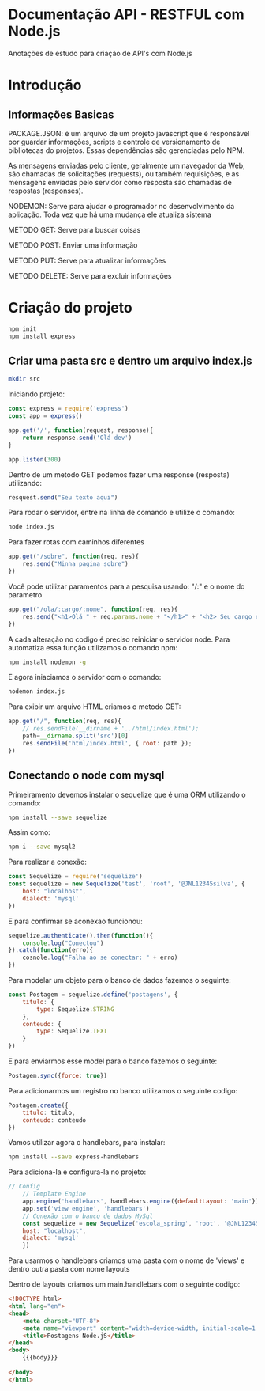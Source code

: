 # Documentação API - RESTFUL com Node.js

Anotações de estudo para criação de API's com Node.js

# Introdução 

## Informações Basicas

PACKAGE.JSON: é um arquivo de um projeto javascript que é responsável por guardar
informações, scripts e controle de versionamento de bibliotecas do projetos.
Essas dependências são gerenciadas pelo NPM.

As mensagens enviadas pelo cliente, geralmente um navegador da Web,
são chamadas de solicitações (requests), ou também requisições, e as 
mensagens enviadas pelo servidor como resposta são chamadas de respostas (responses).

NODEMON: Serve para ajudar o programador no desenvolvimento da aplicação. 
Toda vez que há uma mudança ele atualiza sistema

METODO GET: Serve para buscar coisas

METODO POST: Enviar uma informação
 
METODO PUT: Serve para atualizar informações

METODO DELETE: Serve para excluir informações

# Criação do projeto

```bash
npm init
npm install express
```

## Criar uma pasta src e dentro um arquivo index.js

```bash
mkdir src
```

Iniciando projeto:
```js
const express = require('express')
const app = express()

app.get('/', function(request, response){
    return response.send('Olá dev')
}

app.listen(300)

```

Dentro de um metodo GET podemos fazer uma response (resposta) utilizando:
```js
resquest.send("Seu texto aqui")
```

Para rodar o servidor, entre na linha de comando e utilize o comando:
```bash
node index.js
```

Para fazer rotas com caminhos diferentes
```js
app.get("/sobre", function(req, res){
    res.send("Minha pagina sobre")
})
```

Você pode utilizar paramentos para a pesquisa usando: "/:" e o nome do parametro
```js
app.get("/ola/:cargo/:nome", function(req, res){
    res.send("<h1>Olá " + req.params.nome + "</h1>" + "<h2> Seu cargo é: " + req.params.cargo + "</h2>")
})
```
A cada alteração no codigo é preciso reiniciar o servidor node. Para automatiza essa função utilizamos o comando npm:
```bash
npm install nodemon -g
```

E agora iniaciamos o servidor com o comando:

```bash
nodemon index.js
```

Para exibir um arquivo HTML criamos o metodo GET:

```js
app.get("/", function(req, res){
    // res.sendFile(__dirname + '../html/index.html');
    path=__dirname.split('src')[0]
    res.sendFile('html/index.html', { root: path });
})
```

## Conectando o node com mysql

Primeiramento devemos instalar o sequelize que é uma ORM utilizando o comando:

```bash
npm install --save sequelize
```
Assim como:
```bash
npm i --save mysql2
```

Para realizar a conexão:
```js
const Sequelize = require('sequelize')
const sequelize = new Sequelize('test', 'root', '@JNL12345silva', {
    host: "localhost",
    dialect: 'mysql'
}) 
```

E para confirmar se aconexao funcionou:
```js
sequelize.authenticate().then(function(){
    console.log("Conectou")
}).catch(function(erro){
    cosnole.log("Falha ao se conectar: " + erro)
})
```

Para modelar um objeto para o banco de dados fazemos o seguinte:
```js
const Postagem = sequelize.define('postagens', {
    titulo: {
        type: Sequelize.STRING
    },
    conteudo: {
        type: Sequelize.TEXT
    }
})
```
E para enviarmos esse model para o banco fazemos o seguinte:
```js
Postagem.sync({force: true})
```

Para adicionarmos um registro no banco utilizamos o seguinte codigo:

```js
Postagem.create({
    titulo: titulo,
    conteudo: conteudo
})
```

Vamos utilizar agora o handlebars, para instalar:
```bash
npm install --save express-handlebars
```

Para adiciona-la e configura-la no projeto:

```js
// Config
    // Template Engine
    app.engine('handlebars', handlebars.engine({defaultLayout: 'main'}))
    app.set('view engine', 'handlebars')
    // Conexão com o banco de dados MySql
    const sequelize = new Sequelize('escola_spring', 'root', '@JNL12345silva', {
    host: "localhost",
    dialect: 'mysql'
    })
```
Para usarmos o handlebars criamos uma pasta com o nome de 'views' e dentro outra pasta com nome layouts

Dentro de layouts criamos um main.handlebars com o seguinte codigo:
```html
<!DOCTYPE html>
<html lang="en">
<head>
    <meta charset="UTF-8">
    <meta name="viewport" content="width=device-width, initial-scale=1.0">
    <title>Postagens Node.jS</title>
</head>
<body>
    {{{body}}}
    
</body>
</html>
```


